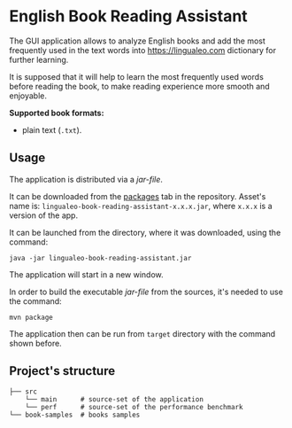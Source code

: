 # English Book Reading Assistant
The GUI application allows to analyze English books and add the most frequently used in the text words into https://lingualeo.com dictionary for further learning.

It is supposed that it will help to learn the most frequently used words before reading the book, to make reading experience more smooth and enjoyable.

**Supported book formats:**
- plain text (`.txt`).

## Usage
The application is distributed via a *jar-file*.

It can be downloaded from the [packages](https://github.com/ilyavy/lingualeo-book-reading-assistant/packages) tab in the repository.
Asset's name is: `lingualeo-book-reading-assistant-x.x.x.jar`, where `x.x.x` is a version of the app.

It can be launched from the directory, where it was downloaded, using the command:
```shell
java -jar lingualeo-book-reading-assistant.jar
```
The application will start in a new window.

In order to build the executable *jar-file* from the sources, it's needed to use the command:
```shell
mvn package
```
The application then can be run from `target` directory with the command shown before. 

## Project's structure
```
├── src
    └── main      # source-set of the application
    └── perf      # source-set of the performance benchmark
└── book-samples  # books samples
```
